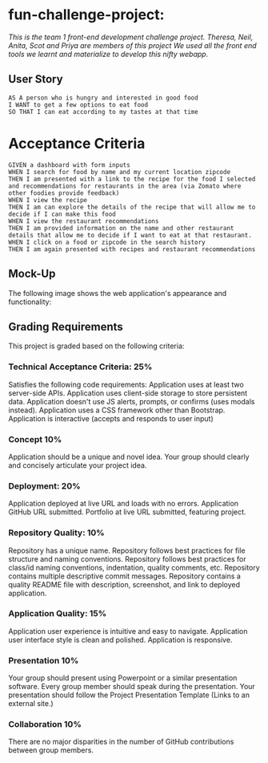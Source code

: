 # fun-challenge-project: 

*This is the team 1 front-end development challenge project. Theresa, Neil, Anita, Scot and Priya are members of this project
 We used all the front end tools we learnt and materialize to develop this nifty webapp.*

## User Story

```text
AS A person who is hungry and interested in good food
I WANT to get a few options to eat food
SO THAT I can eat according to my tastes at that time
```

# Acceptance Criteria

```text
GIVEN a dashboard with form inputs
WHEN I search for food by name and my current location zipcode
THEN I am presented with a link to the recipe for the food I selected and recommendations for restaurants in the area (via Zomato where other foodies provide feedback) 
WHEN I view the recipe
THEN I am can explore the details of the recipe that will allow me to decide if I can make this food 
WHEN I view the restaurant recommendations
THEN I am provided information on the name and other restaurant details that allow me to decide if I want to eat at that restaurant.
WHEN I click on a food or zipcode in the search history
THEN I am again presented with recipes and restaurant recommendations
```

## Mock-Up
The following image shows the web application's appearance and functionality:


## Grading Requirements
This project is graded based on the following criteria:

### Technical Acceptance Criteria: 25%

Satisfies the following code requirements:
Application uses at least two server-side APIs.
Application uses client-side storage to store persistent data.
Application doesn't use JS alerts, prompts, or confirms (uses modals instead).
Application uses a CSS framework other than Bootstrap.
Application is interactive (accepts and responds to user input)

### Concept 10%

Application should be a unique and novel idea.
Your group should clearly and concisely articulate your project idea.

### Deployment: 20%
Application deployed at live URL and loads with no errors.
Application GitHub URL submitted.
Portfolio at live URL submitted, featuring project.

### Repository Quality: 10%
Repository has a unique name.
Repository follows best practices for file structure and naming conventions.
Repository follows best practices for class/id naming conventions, indentation, quality comments, etc.
Repository contains multiple descriptive commit messages.
Repository contains a quality README file with description, screenshot, and link to deployed application.

### Application Quality: 15%
Application user experience is intuitive and easy to navigate.
Application user interface style is clean and polished.
Application is responsive.

### Presentation 10%
Your group should present using Powerpoint or a similar presentation software.
Every group member should speak during the presentation.
Your presentation should follow the Project Presentation Template
 (Links to an external site.)

### Collaboration 10%
There are no major disparities in the number of GitHub contributions between group members.
